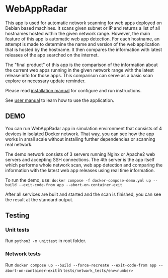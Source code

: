 # WebAppRadar
This app is used for automatic network scanning for web apps deployed on Debian based machines. 
It scans given subnet or IP and returns a list of all hostnames hosted within the given network range.
However, the main feature of this app is automatic web app detection. 
For each hostname, an attempt is made to determine the name and version of the web application that is hosted by the hostname.
It then compares the information with latest releases of the app searched on the internet. 

The "final product" of this app is the comparison of the information about the current web apps running in the given network range with the latest release info for those apps.
This comparison can serve as a basic scan explore or necessary update reminder.

Please read [installation manual](INSTALL_MANUAL.md) for configure and run instructions.

See [user manual](USER_MANUAL.md) to learn how to use the application.

## DEMO
You can run WebAppRadar app in simulation environment that consists of 4 devices in isolated Docker network.
That way, you can see how the app works in small scale without installing further dependencies or scanning real network.

The demo network consists of 3 servers running Nginx or Apache2 web servers and accepting SSH connections. 
The 4th server is the app itself which performs whole network scan, web app detection and comparing the information 
with the latest web app releases using real time information.

To run the demo, use: `docker compose -f docker-compose-demo.yml up --build --exit-code-from app --abort-on-container-exit`

After all services are built and started and the scan is finished, you can see the result at the standard output.

## Testing
### Unit tests
Run `python3 -m unittest` in root folder.
### Network tests
Run `docker compose up --build --force-recreate --exit-code-from app --abort-on-container-exit` in `tests/network_tests/env<number>`